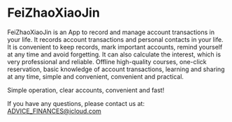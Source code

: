 # FeiZhaoXiaoJin

FeiZhaoXiaoJin is an App to record and manage account transactions in your life. It records account transactions and personal contacts in your life. It is convenient to keep records, mark important accounts, remind yourself at any time and avoid forgetting. It can also calculate the interest, which is very professional and reliable. Offline high-quality courses, one-click reservation, basic knowledge of account transactions, learning and sharing at any time, simple and convenient, convenient and practical.

Simple operation, clear accounts, convenient and fast!

If you have any questions, please contact us at: ADVICE_FINANCES@icloud.com
